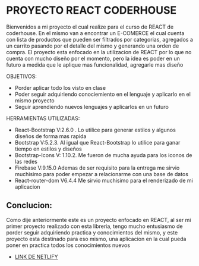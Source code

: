 # PROYECTO REACT CODERHOUSE

Bienvenidos a mi proyecto el cual realize para el curso de REACT de coderhouse. En el mismo van a encontrar un E-COMERCE el cual cuenta con lista de productos que pueden ser filtrados por categorias, agregados a un carrito pasando por el detalle del mismo y generando una orden de compra. El proyecto esta enfocado en la utilizacion de REACT por lo que no cuenta con mucho diseño por el momento, pero la idea es poder en un futuro a medida que le aplique mas funcionalidad, agregarle mas diseño

OBJETIVOS:

- Porder aplicar todo los visto en clase
- Poder seguir adquiriendo conociemiento en el lenguaje y aplicarlo en el mismo proyecto
- Seguir aprendiendo nuevos lenguajes y aplicarlos en un futuro

HERRAMIENTAS UTILIZADAS:

- React-Bootstrap V:2.6.0 . Lo utilice para generar estilos y algunos diseños de forma mas rapida
- Bootstrap V:5.2.3. Al igual que React-Bootstrap lo utilice para ganar tiempo en estilos y diseños
- Bootstrap-Icons V: 1.10.2. Me fueron de mucha ayuda para los iconos de las redes
- Firebase V:9.15.0 Ademas de ser requisito para la entrega me sirvio muchisimo para poder empezar a relacionarme con una base de datos
- React-router-dom V6.4.4 Me sirvio muchisimo para el renderizado de mi aplicacion

## Conclucion:

Como dije anteriormente este es un proyecto enfocado en REACT, al ser mi primer proyecto realizado con esta libreria, tengo mucho entusiasmo de porder seguir adquiriendo practica y conocimientos del mismo, y este proyecto esta destinado para eso mismo, una aplicacion en la cual pueda poner en practica todos los conocimientos nuevos

- [ LINK DE NETLIFY](https://phenomenal-tulumba-c4a381.netlify.app)

